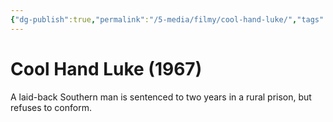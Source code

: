```yaml
---
{"dg-publish":true,"permalink":"/5-media/filmy/cool-hand-luke/","tags":["to-watch","фильм","#Crime","#Drama"]}
---
```


# Cool Hand Luke (1967)
 
A laid-back Southern man is sentenced to two years in a rural prison, but refuses to conform.

